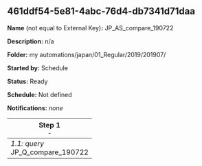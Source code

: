 ## 461ddf54-5e81-4abc-76d4-db7341d71daa

**Name** (not equal to External Key)**:** JP_AS_compare_190722

**Description:** n/a

**Folder:** my automations/japan/01_Regular/2019/201907/

**Started by:** Schedule

**Status:** Ready

**Schedule:** Not defined

**Notifications:** _none_


| Step 1<br>_<small>-</small>_ |
| --- |
| _1.1: query_<br>JP_Q_compare_190722 |

